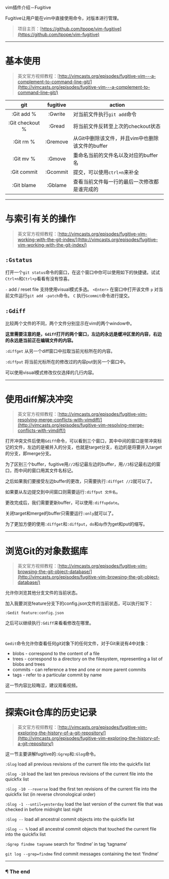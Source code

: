 vim插件介绍－Fugitive

Fugitive让用户能在vim中直接使用命令，对版本进行管理。

> 项目主页：[https://github.com/tpope/vim-fugitive](https://github.com/tpope/vim-fugitive)

---

# 基本使用

> 英文官方视频教程：[http://vimcasts.org/episodes/fugitive-vim---a-complement-to-command-line-git/](http://vimcasts.org/episodes/fugitive-vim---a-complement-to-command-line-git/)

<table>
<thead>
<tr>
<th style="text-align: center">git</th>
<th style="text-align: center">fugitive</th>
<th style="text-align: center">action</th>
</tr>
</thead>
<tbody>
<tr>
<td style="text-align: center">:Git add %</td>
<td style="text-align: center">:Gwrite</td>
<td style="text-align: left">对当前文件执行<code>git add</code>命令</td>
</tr>
<tr>
<td style="text-align: center">:Git checkout %</td>
<td style="text-align: center">:Gread</td>
<td style="text-align: left">将当前文件反转至上次的checkout状态</td>
</tr>
<tr>
<td style="text-align: center">:Git rm %</td>
<td style="text-align: center">:Gremove</td>
<td style="text-align: left">从Git中删除该文件，并且vim中也删除该文件的buffer</td>
</tr>
<tr>
<td style="text-align: center">:Git mv %</td>
<td style="text-align: center">:Gmove</td>
<td style="text-align: left">重命名当前的文件名以及对应的buffer名</td>
</tr>
<tr>
<td style="text-align: center">:Git commit</td>
<td style="text-align: center">:Gcommit</td>
<td style="text-align: left">提交，可以使用<code>ctrl+n</code>来补全</td>
</tr>
<tr>
<td style="text-align: center">:Git blame</td>
<td style="text-align: center">:Gblame</td>
<td style="text-align: left">查看当前文件每一行的最后一次修改都是谁完成的</td>
</tr>
</tbody>
</table>

---

# 与索引有关的操作

> 英文官方视频教程：[http://vimcasts.org/episodes/fugitive-vim-working-with-the-git-index/](http://vimcasts.org/episodes/fugitive-vim-working-with-the-git-index/)

## `:Gstatus`

打开一个`git status`命令的窗口，在这个窗口中你可以使用如下的快捷键。试试`Ctrl+n`和`Ctrl+p`看看有没有惊喜。

`-` add / reset file 支持使用visual模式多选。
`<Enter>` 在窗口中打开该文件
`p` 对当前文件运行`git add -patch`命令。
`C` 执行`Gcommit`命令进行提交。

## `:Gdiff`

比较两个文件的不同，两个文件分别显示在vim的两个window中。

**这里需要注意的是，`Gdiff`打开的两个窗口，左边的永远是缓冲区里的内容，右边的永远是当前正在编辑文件的内容。**

`:diffget` 从另一个diff窗口中拉取当前光标所在的内容。

`:diffput` 将当前光标所在的修改过的内容put到另一个窗口中。

可以使用visual模式修改仅仅选择的几行内容。

---

# 使用diff解决冲突

> 英文官方视频教程：[http://vimcasts.org/episodes/fugitive-vim-resolving-merge-conflicts-with-vimdiff/](http://vimcasts.org/episodes/fugitive-vim-resolving-merge-conflicts-with-vimdiff/)

打开冲突文件后使用`Gdiff`命令，可以看到三个窗口，其中中间的窗口是带冲突标记的文件，左边的是被并入的分支，也就是target分支，右边的是将要并入target的分支，即merge分支。

为了区别三个buffer，fugitive用`//2`标记最左边的buffer，用`//3`标记最右边的窗口，而中间的窗口用其文件名标记。

之后如果我们要接受左边buffer的更改，只需要执行`:diffget //2`就可以了。

如果要从左边提交到中间窗口则需要运行`:diffput 文件名`。

更改完成后，我们需要更新buffer，可以使用`:diffupdate`。

关闭target和merge的buffer只需要运行`:only`就可以了。

为了更加方便的使用`:diffget`和`:diffput`，`do`和`dp`作为get和put的缩写。

---

# 浏览Git的对象数据库

> 英文官方视频教程：[http://vimcasts.org/episodes/fugitive-vim-browsing-the-git-object-database/](http://vimcasts.org/episodes/fugitive-vim-browsing-the-git-object-database/)

允许你浏览其他分支文件的当前状态。

加入我要浏览feature分支下的config.json文件的当前状态，可以执行如下：

```
:Gedit feature:config.json
```

之后可以继续执行`:Gdiff`来看看修改在哪里。

<br/>

`Gedit`命令允许你查看任何git对象下的任何文件，对于Git来说有4中对象：

- blobs - correspond to the content of a file
- trees - correspond to a directory on the filesystem, representing a list of blobs and trees
- commits - can reference a tree and one or more parent commits
- tags - refer to a particular commit by name

这一节内容比较晦涩，建议观看视频。

---

# 探索Git仓库的历史记录

> 英文官方视频教程：[http://vimcasts.org/episodes/fugitive-vim-exploring-the-history-of-a-git-repository/](http://vimcasts.org/episodes/fugitive-vim-exploring-the-history-of-a-git-repository/)

这一节主要讲解fugitive的`:Ggrep`和`:Glog`命令。

`:Glog` load all previous revisions of the current file into the quickfix list

`:Glog -10` load the last ten previous revisions of the current file into the quickfix list

`:Glog -10 --reverse` load the first ten revisions of the current file into the quickfix list (in reverse chronological order)

`:Glog -1 --until=yesterday` load the last version of the current file that was checked in before midnight last night

`:Glog --` load all ancestral commit objects into the quickfix list

`:Glog -- %` load all ancestral commit objects that touched the current file into the quickfix list

`:Ggrep findme tagname` search for ‘findme’ in tag ‘tagname’<Paste>

`git log --grep=findme` find commit messages containing the text ‘findme’

---

### ¶ The end







